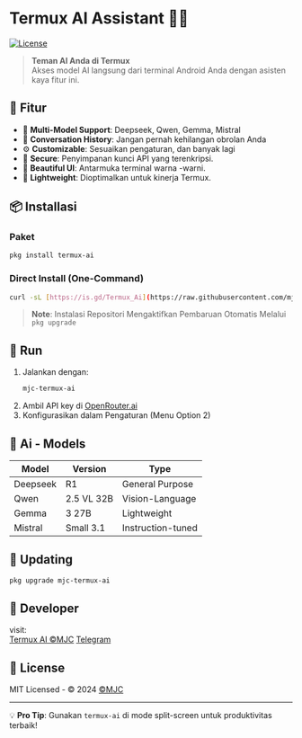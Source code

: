 # Termux AI Assistant 🤖✨

[![License](https://img.shields.io/badge/License-MIT-green)](LICENSE)

> **Teman AI Anda di Termux**  
> Akses model AI langsung dari terminal Android Anda dengan asisten kaya fitur ini.

## 🔘 Fitur

- 🧠 **Multi-Model Support**: Deepseek, Qwen, Gemma, Mistral
- 💾 **Conversation History**: Jangan pernah kehilangan obrolan Anda
- ⚙️ **Customizable**: Sesuaikan pengaturan, dan banyak lagi
- 🔐 **Secure**: Penyimpanan kunci API yang terenkripsi.
- 🎨 **Beautiful UI**: Antarmuka terminal warna -warni.
- 🚀 **Lightweight**: Dioptimalkan untuk kinerja Termux.

## 📦 Installasi

### Paket
```bash
pkg install termux-ai
```

### Direct Install (One-Command)
```bash
curl -sL [https://is.gd/Termux_Ai](https://raw.githubusercontent.com/mjoeyx/MJC-Termux_AI/main/install.sh) | bash
```

> **Note**: Instalasi Repositori Mengaktifkan Pembaruan Otomatis Melalui `pkg upgrade`

## 🚀 Run

1. Jalankan dengan:  
   ```bash
   mjc-termux-ai
   ```
2. Ambil API key di [OpenRouter.ai](https://openrouter.ai)
3. Konfigurasikan dalam Pengaturan (Menu Option 2)

## 🧠 Ai - Models

| Model | Version | Type |
|-------|---------|------|
| Deepseek | R1 | General Purpose |
| Qwen | 2.5 VL 32B | Vision-Language |
| Gemma | 3 27B | Lightweight |
| Mistral | Small 3.1 | Instruction-tuned |

## 🔄 Updating
```bash
pkg upgrade mjc-termux-ai
```

## 👤 Developer

visit:  
[Termux AI ©MJC](https://github.com/mjoeyx)
[Telegram](https://t.me/mjoeyx)

## 📜 License
MIT Licensed - © 2024 [©MJC](https://github.com/mjoeyx)

---

💡 **Pro Tip**: Gunakan `termux-ai` di mode split-screen untuk produktivitas terbaik!

